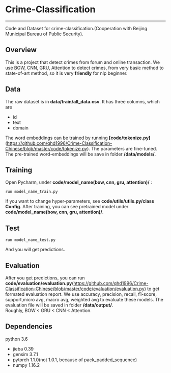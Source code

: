 # Crime-Classification
---
Code and Dataset for crime-classification.(Cooperation with Beijing Municipal Bureau of Public Security).  
## Overview  
This is a project that detect crimes from forum and online transaction. We use BOW, CNN, GRU, Attention to detect crimes, from very basic method to state-of-art method, so it is very **friendly** for nlp beginner.  
## Data 
The raw dataset is in **data/train/all_data.csv**. It has three columns, which are 
* id
* text
* domain 

The word embeddings can be trained by running **[code/tokenize.py]**(https://github.com/qhd1996/Crime-Classification-Chinese/blob/master/code/tokenize.py). The parameters are fine-tuned. The pre-trained word-embeddings will be save in folder **/data/models/**.  
## Training
Open Pycharm, under **code/model_name(bow, cnn, gru, attention)/** :
```
run model_name_train.py
```
If you want to change hyper-parameters, see **code/utils/utils.py/class Config**. 
After training, you can see pretrained model under **code/model_name(bow, cnn, gru, attention)/**.
## Test
```
run model_name_test.py
```
And you will get predictions. 
## Evaluation
After you get predictions, you can run **code/evaluation/evaluation.py**(https://github.com/qhd1996/Crime-Classification-Chinese/blob/master/code/evaluation/evaluation.py) to get formated evaluation report.
We use accuracy, precision, recall, f1-score, support,micro avg, macro avg, weighted avg to evaluate these models. The evaluation file will be saved in  folder **/data/output/**.  
Roughly, BOW < GRU < CNN < Attention.  
## Dependencies
python 3.6
* jieba 0.39
* gensim 3.7.1
* pytorch 1.1.0(not 1.0.1, because of pack_padded_sequence)
* numpy 1.16.2  



